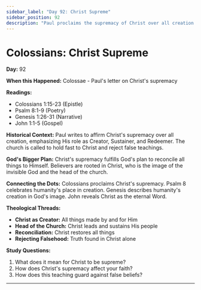 ```yaml
---
sidebar_label: "Day 92: Christ Supreme"
sidebar_position: 92
description: "Paul proclaims the supremacy of Christ over all creation."
---
```


# Colossians: Christ Supreme

**Day:** 92

**When this Happened:** Colossae - Paul's letter on Christ's supremacy

**Readings:**
- Colossians 1:15-23 (Epistle)
- Psalm 8:1-9 (Poetry)
- Genesis 1:26-31 (Narrative)
- John 1:1-5 (Gospel)

**Historical Context:** Paul writes to affirm Christ's supremacy over all creation, emphasizing His role as Creator, Sustainer, and Redeemer. The church is called to hold fast to Christ and reject false teachings.

**God's Bigger Plan:** Christ's supremacy fulfills God's plan to reconcile all things to Himself. Believers are rooted in Christ, who is the image of the invisible God and the head of the church.

**Connecting the Dots:** Colossians proclaims Christ's supremacy. Psalm 8 celebrates humanity's place in creation. Genesis describes humanity's creation in God's image. John reveals Christ as the eternal Word.

****Theological Threads:****
- **Christ as Creator:** All things made by and for Him
- **Head of the Church:** Christ leads and sustains His people
- **Reconciliation:** Christ restores all things
- **Rejecting Falsehood:** Truth found in Christ alone

**Study Questions:**
1. What does it mean for Christ to be supreme?
2. How does Christ's supremacy affect your faith?
3. How does this teaching guard against false beliefs?

---